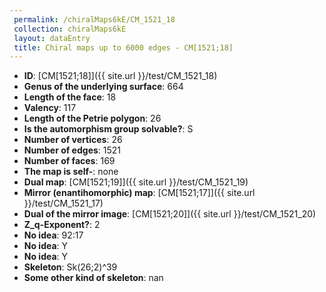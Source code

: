 ```yaml
--- 
 permalink: /chiralMaps6kE/CM_1521_18 
 collection: chiralMaps6kE
 layout: dataEntry
 title: Chiral maps up to 6000 edges - CM[1521;18]
---
```


- **ID**: [CM[1521;18]]({{ site.url }}/test/CM_1521_18)
- **Genus of the underlying surface**: 664
- **Length of the face**: 18
- **Valency**: 117
- **Length of the Petrie polygon**: 26
- **Is the automorphism group solvable?**: S
- **Number of vertices**: 26
- **Number of edges**: 1521
- **Number of faces**: 169
- **The map is self-**: none
- **Dual map**: [CM[1521;19]]({{ site.url }}/test/CM_1521_19)
- **Mirror (enantihomorphic) map**: [CM[1521;17]]({{ site.url }}/test/CM_1521_17)
- **Dual of the mirror image**: [CM[1521;20]]({{ site.url }}/test/CM_1521_20)
- **Z_q-Exponent?**: 2
- **No idea**:  92:17
- **No idea**: Y
- **No idea**: Y
- **Skeleton**: Sk(26;2)^39
- **Some other kind of skeleton**: nan
